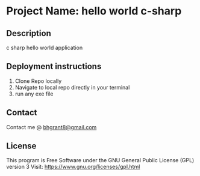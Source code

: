 # Project Name: hello world c-sharp

## Description

c sharp hello world application
## Deployment instructions
  1. Clone Repo locally
  2. Navigate to local repo directly in your terminal
  3. run any exe file
## Contact
  Contact me @ <a href="mailto:bhgrant@gmail.com">bhgrant8@gmail.com</a><br>

## License
  This program is Free Software under the GNU General Public License (GPL) version 3
  Visit: https://www.gnu.org/licenses/gpl.html
